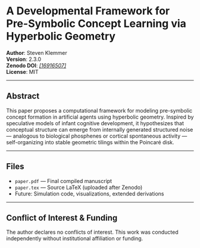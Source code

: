 # A Developmental Framework for Pre-Symbolic Concept Learning via Hyperbolic Geometry

**Author**: Steven Klemmer  
**Version**: 2.3.0  
**Zenodo DOI**: *[[16916507]](https://zenodo.org/records/16916507)*  
**License**: MIT  

---

## Abstract

This paper proposes a computational framework for modeling pre-symbolic concept formation in artificial agents using hyperbolic geometry. Inspired by speculative models of infant cognitive development, it hypothesizes that conceptual structure can emerge from internally generated structured noise — analogous to biological phosphenes or cortical spontaneous activity — self-organizing into stable geometric tilings within the Poincaré disk.

---

## Files

- `paper.pdf` — Final compiled manuscript  
- `paper.tex` — Source LaTeX (uploaded after Zenodo)  
- Future: Simulation code, visualizations, extended derivations

---

## Conflict of Interest & Funding

The author declares no conflicts of interest. This work was conducted independently without institutional affiliation or funding.
